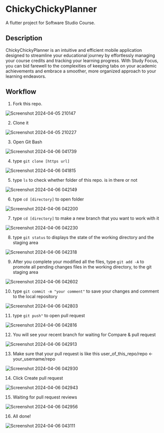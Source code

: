 # ChickyChickyPlanner

A flutter project for Software Studio Course.

## Description

ChickyChickyPlanner is an intuitive and efficient mobile application designed to streamline your educational journey by effortlessly managing your course credits and tracking your learning progress. With Study Focus, you can bid farewell to the complexities of keeping tabs on your academic achievements and embrace a smoother, more organized approach to your learning endeavors.

## Workflow

1. Fork this repo.

![Screenshot 2024-04-05 210147](https://github.com/kharryhsu9/NTHU_Tracker/assets/166118828/b71a3f60-99ba-4cca-805c-3d9b5d03485c)

2. Clone it
 
![Screenshot 2024-04-05 210227](https://github.com/kharryhsu9/NTHU_Tracker/assets/166118828/f08e983d-9c6f-4300-aa20-bd6850c3969c)

3. Open Git Bash

![Screenshot 2024-04-06 041739](https://github.com/kharryhsu9/NTHU_Tracker/assets/166118828/7618dec9-d74a-44cb-8891-a411f6da3554)

4. type ```git clone [https url]```

![Screenshot 2024-04-06 041815](https://github.com/kharryhsu9/NTHU_Tracker/assets/166118828/b24720fc-592c-4c39-ac42-993691016731)

5. type ```ls``` to check whether folder of this repo. is in there or not

![Screenshot 2024-04-06 042149](https://github.com/kharryhsu9/NTHU_Tracker/assets/166118828/bd42dbc9-2f82-4c4c-85e4-9a9fdd6da153)

6. type ```cd [directory]``` to open folder

![Screenshot 2024-04-06 042200](https://github.com/kharryhsu9/NTHU_Tracker/assets/166118828/ed6d4f6f-717d-4596-93d0-9f26043f8f72)

7. type ```cd [directory]``` to make a new branch that you want to work with it

![Screenshot 2024-04-06 042230](https://github.com/kharryhsu9/NTHU_Tracker/assets/166118828/f511242a-71a0-418b-afea-ac7f389423a7)

8. type ```git status``` to displays the state of the working directory and the staging area

![Screenshot 2024-04-06 042318](https://github.com/kharryhsu9/NTHU_Tracker/assets/166118828/51d2b595-aa6d-444e-a59e-1794e8595b56)

9. After you complete your modified all the files, type ```git add -A``` to promote all pending changes files in the working directory, to the git staging area

![Screenshot 2024-04-06 042602](https://github.com/kharryhsu9/NTHU_Tracker/assets/166118828/0afb53a1-fd69-4a93-a3a3-b17479e0c1b4)

10. type ```git commit -m "your comment"``` to save your changes and comment to the local repository

![Screenshot 2024-04-06 042803](https://github.com/kharryhsu9/NTHU_Tracker/assets/166118828/0a25d7ec-6a03-4955-a51d-9feac36c9c85)

11. type ```git push"``` to open pull request

![Screenshot 2024-04-06 042816](https://github.com/kharryhsu9/NTHU_Tracker/assets/166118828/c19e4294-2085-4fd1-a5c1-9c0485b6a9d6)

12. You will see your recent branch for waiting for Compare & pull request

![Screenshot 2024-04-06 042913](https://github.com/kharryhsu9/NTHU_Tracker/assets/166118828/e235fa01-b7fc-46fb-a166-de8b03d415dc)

13. Make sure that your pull request is like this user_of_this_repo/repo <- your_username/repo

![Screenshot 2024-04-06 042930](https://github.com/kharryhsu9/NTHU_Tracker/assets/166118828/6fc62388-1437-4a60-b0d6-bb0be6aab6cd)

14. Click Create pull request

![Screenshot 2024-04-06 042943](https://github.com/kharryhsu9/NTHU_Tracker/assets/166118828/5a107945-ec07-43c6-bd7d-5023f1ed2a8c)

15. Waiting for pull request reviews

![Screenshot 2024-04-06 042956](https://github.com/kharryhsu9/NTHU_Tracker/assets/166118828/653d0633-3439-418a-a3c7-1325959aa477)

16. All done!

![Screenshot 2024-04-06 043111](https://github.com/kharryhsu9/NTHU_Tracker/assets/166118828/a79179f5-7418-4111-9385-2bd03e178a00)
